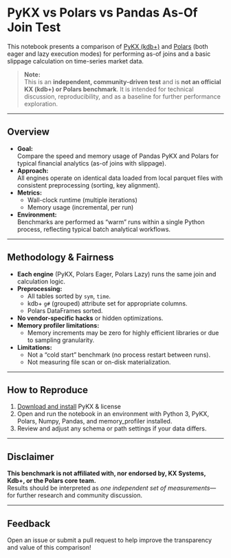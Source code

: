 # PyKX vs Polars vs Pandas As-Of Join Test

This notebook presents a comparison of [PyKX (kdb+)](https://github.com/KxSystems/pykx) and [Polars](https://pola-rs.github.io/polars/) (both eager and lazy execution modes) for performing as-of joins and a basic slippage calculation on time-series market data.

> **Note:**  
> This is an **independent, community-driven test** and is **not an official KX (kdb+) or Polars benchmark**. It is intended for technical discussion, reproducibility, and as a baseline for further performance exploration.

---

## Overview

- **Goal:**  
  Compare the speed and memory usage of Pandas PyKX and Polars for typical financial analytics (as-of joins with slippage).
- **Approach:**  
  All engines operate on identical data loaded from local parquet files with consistent preprocessing (sorting, key alignment).
- **Metrics:**  
  - Wall-clock runtime (multiple iterations)
  - Memory usage (incremental, per run)
- **Environment:**  
  Benchmarks are performed as “warm” runs within a single Python process, reflecting typical batch analytical workflows.

---

## Methodology & Fairness

- **Each engine** (PyKX, Polars Eager, Polars Lazy) runs the same join and calculation logic.
- **Preprocessing:**  
  - All tables sorted by `sym`, `time`.
  - kdb+ `g#` (grouped) attribute set for appropriate columns.
  - Polars DataFrames sorted.
- **No vendor-specific hacks** or hidden optimizations.
- **Memory profiler limitations:**  
  - Memory increments may be zero for highly efficient libraries or due to sampling granularity.
- **Limitations:**  
  - Not a “cold start” benchmark (no process restart between runs).
  - Not measuring file scan or on-disk materialization.

---

## How to Reproduce

1. [Download and install](https://code.kx.com/pykx/3.1/getting-started/installing.html) PyKX & license 
2. Open and run the notebook in an environment with Python 3, PyKX, Polars, Numpy, Pandas, and memory_profiler installed.
3. Review and adjust any schema or path settings if your data differs.

---

## Disclaimer

**This benchmark is not affiliated with, nor endorsed by, KX Systems, Kdb+, or the Polars core team.**  
Results should be interpreted as *one independent set of measurements*—for further research and community discussion.

---

## Feedback
 
Open an issue or submit a pull request to help improve the transparency and value of this comparison!